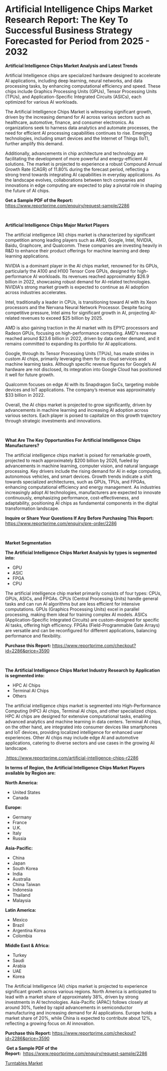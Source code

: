 <p><h1>Artificial Intelligence Chips Market Research Report: The Key To Successful Business Strategy Forecasted for Period from 2025 - 2032</h1></p><p><strong>Artificial Intelligence Chips Market Analysis and Latest Trends</strong></p>
<p><p>Artificial Intelligence chips are specialized hardware designed to accelerate AI applications, including deep learning, neural networks, and data processing tasks, by enhancing computational efficiency and speed. These chips include Graphics Processing Units (GPUs), Tensor Processing Units (TPUs), and Application-Specific Integrated Circuits (ASICs), each optimized for various AI workloads.</p><p>The Artificial Intelligence Chips Market is witnessing significant growth, driven by the increasing demand for AI across various sectors such as healthcare, automotive, finance, and consumer electronics. As organizations seek to harness data analytics and automate processes, the need for efficient AI processing capabilities continues to rise. Emerging technologies, including smart devices and the Internet of Things (IoT), further amplify this demand.</p><p>Additionally, advancements in chip architecture and technology are facilitating the development of more powerful and energy-efficient AI solutions. The market is projected to experience a robust Compound Annual Growth Rate (CAGR) of 11.80% during the forecast period, reflecting a strong trend towards integrating AI capabilities in everyday applications. As the landscape evolves, collaborations between tech companies and innovations in edge computing are expected to play a pivotal role in shaping the future of AI chips.</p></p>
<p><strong>Get a Sample PDF of the Report:&nbsp;</strong> <a href="https://www.reportprime.com/enquiry/request-sample/2286?utm_campaign=2238&utm_medium=2&utm_source=Github&utm_content=ia&utm_term=30032025&utm_id=artificial-intelligence-chips">https://www.reportprime.com/enquiry/request-sample/2286</a></p>
<p>&nbsp;</p>
<p><strong>Artificial Intelligence Chips Major Market Players</strong></p>
<p><p>The artificial intelligence (AI) chips market is characterized by significant competition among leading players such as AMD, Google, Intel, NVIDIA, Baidu, Graphcore, and Qualcomm. These companies are investing heavily in R&D to enhance their product offerings for machine learning and deep learning applications.</p><p>NVIDIA is a dominant player in the AI chips market, renowned for its GPUs, particularly the A100 and H100 Tensor Core GPUs, designed for high-performance AI workloads. Its revenues reached approximately $26.9 billion in 2022, showcasing robust demand for AI-related technologies. NVIDIA's strong market growth is expected to continue as AI adoption across industries accelerates.</p><p>Intel, traditionally a leader in CPUs, is transitioning toward AI with its Xeon processors and the Nervana Neural Network Processor. Despite facing competitive pressure, Intel aims for significant growth in AI, projecting AI-related revenues to exceed $25 billion by 2025.</p><p>AMD is also gaining traction in the AI market with its EPYC processors and Radeon GPUs, focusing on high-performance computing. AMD's revenue reached around $23.6 billion in 2022, driven by data center demand, and it remains committed to expanding its portfolio for AI applications.</p><p>Google, through its Tensor Processing Units (TPUs), has made strides in custom AI chips, primarily leveraging them for its cloud services and machine learning tasks. Although specific revenue figures for Google’s AI hardware are not disclosed, its integration into Google Cloud has positioned it well for future growth.</p><p>Qualcomm focuses on edge AI with its Snapdragon SoCs, targeting mobile devices and IoT applications. The company’s revenue was approximately $33 billion in 2022.</p><p>Overall, the AI chips market is projected to grow significantly, driven by advancements in machine learning and increasing AI adoption across various sectors. Each player is poised to capitalize on this growth trajectory through strategic investments and innovations.</p></p>
<p>&nbsp;</p>
<p><strong>What Are The Key Opportunities For Artificial Intelligence Chips Manufacturers?</strong></p>
<p><p>The artificial intelligence chips market is poised for remarkable growth, projected to reach approximately $200 billion by 2026, fueled by advancements in machine learning, computer vision, and natural language processing. Key drivers include the rising demand for AI in edge computing, autonomous vehicles, and smart devices. Growth trends indicate a shift towards specialized architectures, such as GPUs, TPUs, and FPGAs, enhancing computational efficiency and energy management. As industries increasingly adopt AI technologies, manufacturers are expected to innovate continuously, emphasizing performance, cost-effectiveness, and adaptability, positioning AI chips as fundamental components in the digital transformation landscape.</p></p>
<p><strong>Inquire or Share Your Questions If Any Before Purchasing This Report:</strong> <a href="https://www.reportprime.com/enquiry/pre-order/2286?utm_campaign=2238&utm_medium=2&utm_source=Github&utm_content=ia&utm_term=30032025&utm_id=artificial-intelligence-chips">https://www.reportprime.com/enquiry/pre-order/2286</a></p>
<p>&nbsp;</p>
<p><strong>Market Segmentation</strong></p>
<p><strong>The Artificial Intelligence Chips Market Analysis by types is segmented into:</strong></p>
<p><ul><li>GPU</li><li>ASIC</li><li>FPGA</li><li>CPU</li></ul></p>
<p><p>The artificial intelligence chip market primarily consists of four types: CPUs, GPUs, ASICs, and FPGAs. CPUs (Central Processing Units) handle general tasks and can run AI algorithms but are less efficient for intensive computations. GPUs (Graphics Processing Units) excel in parallel processing, making them ideal for training complex AI models. ASICs (Application-Specific Integrated Circuits) are custom-designed for specific AI tasks, offering high efficiency. FPGAs (Field-Programmable Gate Arrays) are versatile and can be reconfigured for different applications, balancing performance and flexibility.</p></p>
<p><strong>Purchase this Report:&nbsp;</strong><a href="https://www.reportprime.com/checkout?id=2286&price=3590&utm_campaign=2238&utm_medium=2&utm_source=Github&utm_content=ia&utm_term=30032025&utm_id=artificial-intelligence-chips">https://www.reportprime.com/checkout?id=2286&price=3590</a></p>
<p>&nbsp;</p>
<p><strong>The Artificial Intelligence Chips Market Industry Research by Application is segmented into:</strong></p>
<p><ul><li>HPC AI Chips</li><li>Terminal AI Chips</li><li>Others</li></ul></p>
<p><p>The artificial intelligence chips market is segmented into High-Performance Computing (HPC) AI chips, Terminal AI chips, and other specialized chips. HPC AI chips are designed for extensive computational tasks, enabling advanced analytics and machine learning in data centers. Terminal AI chips, on the other hand, are integrated into consumer devices like smartphones and IoT devices, providing localized intelligence for enhanced user experiences. Other AI chips may include edge AI and automotive applications, catering to diverse sectors and use cases in the growing AI landscape.</p></p>
<p><a href="https://www.reportprime.com/artificial-intelligence-chips-r2286?utm_campaign=2238&utm_medium=2&utm_source=Github&utm_content=ia&utm_term=30032025&utm_id=artificial-intelligence-chips">&nbsp;https://www.reportprime.com/artificial-intelligence-chips-r2286</a></p>
<p><strong>In terms of Region, the Artificial Intelligence Chips Market Players available by Region are:</strong></p>
<p>
    <p> <strong> North America: </strong>
        <ul>
            <li>United States</li>
            <li>Canada</li>
        </ul>
        </p> 
    <p> <strong> Europe: </strong>
        <ul>
            <li>Germany</li>
            <li>France</li>
            <li>U.K.</li>
            <li>Italy</li>
            <li>Russia</li>
        </ul>
        </p> 
    <p> <strong> Asia-Pacific: </strong>
        <ul>
            <li>China</li>
            <li>Japan</li>
            <li>South Korea</li>
            <li>India</li>
            <li>Australia</li>
            <li>China Taiwan</li>
            <li>Indonesia</li>
            <li>Thailand</li>
            <li>Malaysia</li>
        </ul>
        </p> 
    <p> <strong> Latin America: </strong>
        <ul>
            <li>Mexico</li>
            <li>Brazil</li>
            <li>Argentina Korea</li>
            <li>Colombia</li>
        </ul>
        </p> 
    <p> <strong> Middle East & Africa: </strong>
        <ul>
            <li>Turkey</li>
            <li>Saudi</li>
            <li>Arabia</li>
            <li>UAE</li>
            <li>Korea</li>
        </ul>
    </p>
    </p>
<p><p>The Artificial Intelligence (AI) chips market is projected to experience significant growth across various regions. North America is anticipated to lead with a market share of approximately 38%, driven by strong investments in AI technologies. Asia-Pacific (APAC) follows closely at around 30%, fueled by rapid advancements in semiconductor manufacturing and increasing demand for AI applications. Europe holds a market share of 20%, while China is expected to contribute about 12%, reflecting a growing focus on AI innovation.</p></p>
<p><strong>Purchase this Report: </strong><a href="https://www.reportprime.com/checkout?id=2286&price=3590&utm_campaign=2238&utm_medium=2&utm_source=Github&utm_content=ia&utm_term=30032025&utm_id=artificial-intelligence-chips">https://www.reportprime.com/checkout?id=2286&price=3590</a></p>
<p>&nbsp;<strong>Get a Sample PDF of the Report:&nbsp;&nbsp;</strong><a href="https://www.reportprime.com/enquiry/request-sample/2286?utm_campaign=2238&utm_medium=2&utm_source=Github&utm_content=ia&utm_term=30032025&utm_id=artificial-intelligence-chips">https://www.reportprime.com/enquiry/request-sample/2286</a></p>
<p><strong></strong></p>
<p><p><a href="https://github.com/SanjidaMahmud54/Market-Research-Report-List-2/blob/main/turntables-market.md?utm_campaign=2238&utm_medium=2&utm_source=Github&utm_content=ia&utm_term=30032025&utm_id=artificial-intelligence-chips">Turntables Market</a></p></p>